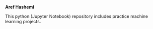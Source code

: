 **Aref Hashemi**

This python (Jupyter Notebook) repository includes practice machine learning projects.